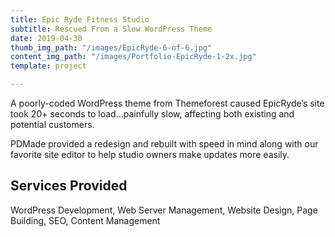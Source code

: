 ```yaml
---
title: Epic Ryde Fitness Studio
subtitle: Rescued From a Slow WordPress Theme
date: 2019-04-30
thumb_img_path: "/images/EpicRyde-6-of-6.jpg"
content_img_path: "/images/Portfolio-EpicRyde-1-2x.jpg"
template: project

---
```

A poorly-coded WordPress theme from Themeforest caused EpicRyde’s site took 20+ seconds to load...painfully slow, affecting both existing and potential customers.

PDMade provided a redesign and rebuilt with speed in mind along with our favorite site editor to help studio owners make updates more easily.

## Services Provided

WordPress Development, Web Server Management, Website Design, Page Building, SEO, Content Management